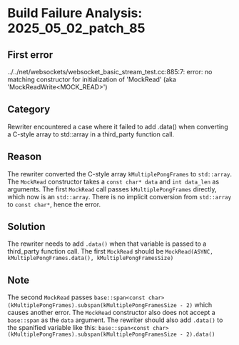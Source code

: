 # Build Failure Analysis: 2025_05_02_patch_85

## First error

../../net/websockets/websocket_basic_stream_test.cc:885:7: error: no matching constructor for initialization of 'MockRead' (aka 'MockReadWrite<MOCK_READ>')

## Category
Rewriter encountered a case where it failed to add .data() when converting a C-style array to std::array in a third_party function call.

## Reason
The rewriter converted the C-style array `kMultiplePongFrames` to `std::array`. The `MockRead` constructor takes a `const char* data` and `int data_len` as arguments. The first `MockRead` call passes `kMultiplePongFrames` directly, which now is an `std::array`. There is no implicit conversion from `std::array` to `const char*`, hence the error.

## Solution
The rewriter needs to add `.data()` when that variable is passed to a third_party function call. The first `MockRead` should be `MockRead(ASYNC, kMultiplePongFrames.data(), kMultiplePongFramesSize)`

## Note
The second `MockRead` passes `base::span<const char>(kMultiplePongFrames).subspan(kMultiplePongFramesSize - 2)` which causes another error. The `MockRead` constructor also does not accept a `base::span` as the `data` argument. The rewriter should also add `.data()` to the spanified variable like this: `base::span<const char>(kMultiplePongFrames).subspan(kMultiplePongFramesSize - 2).data()`